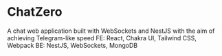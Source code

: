 # ChatZero
A chat web application built with WebSockets and NestJS with the aim of achieving Telegram-like speed
FE: React, Chakra UI, Tailwind CSS, Webpack
BE: NestJS, WebSockets, MongoDB
